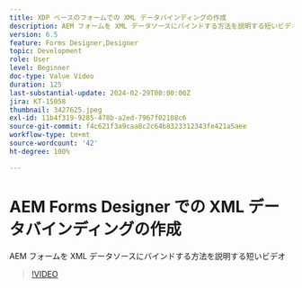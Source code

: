```yaml
---
title: XDP ベースのフォームでの XML データバインディングの作成
description: AEM フォームを XML データソースにバインドする方法を説明する短いビデオ
version: 6.5
feature: Forms Designer,Designer
topic: Development
role: User
level: Beginner
doc-type: Value Video
duration: 125
last-substantial-update: 2024-02-29T00:00:00Z
jira: KT-15058
thumbnail: 3427625.jpeg
exl-id: 11b4f319-9285-478b-a2ed-7967f02108c6
source-git-commit: f4c621f3a9caa8c2c64b8323312343fe421a5aee
workflow-type: tm+mt
source-wordcount: '42'
ht-degree: 100%

---
```


# AEM Forms Designer での XML データバインディングの作成

AEM フォームを XML データソースにバインドする方法を説明する短いビデオ

>[!VIDEO](https://video.tv.adobe.com/v/3427625/?learn=on)
